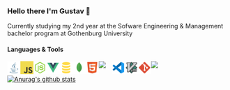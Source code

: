 ### Hello there I'm Gustav 👋

Currently studying my 2nd year at the Sofware Engineering & Management bachelor program at Gothenburg University

#### Languages & Tools

<img width="30px" align="left" src="https://github.com/vscode-icons/vscode-icons/blob/master/icons/file_type_java.svg">
<img width="30px" align="left" src="https://raw.githubusercontent.com/voodootikigod/logo.js/master/js.png">
<img width="30px" align="left" src="https://github.com/vscode-icons/vscode-icons/blob/master/icons/file_type_node.svg">
<img width="30px" align="left" src="https://github.com/vscode-icons/vscode-icons/blob/master/icons/file_type_vue.svg">
<img width="30px" align="left" src="https://github.com/vscode-icons/vscode-icons/blob/master/icons/file_type_sql.svg">
<img width="30px" align="left" src="https://github.com/vscode-icons/vscode-icons/blob/master/icons/file_type_mongo.svg">
<img width="30px" align="left" src="https://github.com/vscode-icons/vscode-icons/blob/master/icons/file_type_html.svg">
<img width="30px" align="left" src="https://maxcdn.icons8.com/Share/icon/Operating_Systems/linux1600.png">
<img width="30px" align="left" src="https://raw.githubusercontent.com/vscode-icons/vscode-icons/7dee48469efc251a6426e81c788482e2734f7b7d/icons/file_type_vscode.svg">
<img width="30px" align="left" src="https://raw.githubusercontent.com/vscode-icons/vscode-icons/7dee48469efc251a6426e81c788482e2734f7b7d/icons/file_type_vim.svg">
<img width="30px" align="left" src="https://raw.githubusercontent.com/vscode-icons/vscode-icons/7dee48469efc251a6426e81c788482e2734f7b7d/icons/file_type_git.svg">
<img width="30px" src="https://img.icons8.com/officel/2x/console.png">

<!--START_SECTION:activity-->

[![Anurag's github stats](https://github-readme-stats.vercel.app/api?username=Gurrmann&show_icons=true&count_private=true&theme=tokyonight)](https://github.com/anuraghazra/github-readme-stats)
<!--
**Gurrmann/Gurrmann** is a ✨ _special_ ✨ repository because its `README.md` (this file) appears on your GitHub profile.

Here are some ideas to get you started:

- 🔭 I’m currently working on ...
- 🌱 I’m currently learning ...
- 👯 I’m looking to collaborate on ...
- 🤔 I’m looking for help with ...
- 💬 Ask me about ...
- 📫 How to reach me: ...
- 😄 Pronouns: ...
- ⚡ Fun fact: ...
-->
